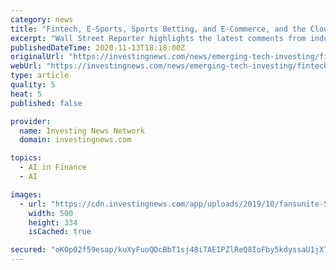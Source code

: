 ```yaml
---
category: news
title: "Fintech, E-Sports, Sports Betting, and E-Commerce, and the Cloud: Global Leaders of Alibaba, Peak Fintech,..."
excerpt: "Wall Street Reporter highlights the latest comments from industry thought leaders: DraftKings Inc. (NASDAQ: DKNG), CEO Jason Robins: “Huge Pent-up Demand for Sports Betting” “…As sports have started to return,"
publishedDateTime: 2020-11-13T18:18:00Z
originalUrl: "https://investingnews.com/news/emerging-tech-investing/fintech-e-sports-sports-betting-and-e-commerce-and-the-cloud:-global-leaders-of-alibaba-peak-fintech-fansunite-and-draftkings-driving-revenue-growth-as-digital-transformation-accelerates/"
webUrl: "https://investingnews.com/news/emerging-tech-investing/fintech-e-sports-sports-betting-and-e-commerce-and-the-cloud:-global-leaders-of-alibaba-peak-fintech-fansunite-and-draftkings-driving-revenue-growth-as-digital-transformation-accelerates/"
type: article
quality: 5
heat: 5
published: false

provider:
  name: Investing News Network
  domain: investingnews.com

topics:
  - AI in Finance
  - AI

images:
  - url: "https://cdn.investingnews.com/app/uploads/2019/10/fansunite-500px-logo.jpg"
    width: 500
    height: 334
    isCached: true

secured: "oKOp02f59esap/kuXyFuoQDcBbT1sj48i7AEIPZlReQ8IoFby5kdyssaU1jX7XBQpwzJAYnpWTEHYbaqdJcSnrYTp6EBbmzxjsBf9kJa7X2FOUnsQvFOkey/mWi8Vg5a+JH6HXBMyziBQyEWRq6OpExT+037PuNC15owC+67Y05aVsC19BtHiggHy999TKdL/Y+hwIqVcBkgcp7Yn1MpZcFmETIKB9Qq7tkZXBdo4oRBC0MAKyGes9I/pBkJfn8kZOsFsFp/2qOayErWtYvTCnsXbpx5Q5T9LVrYp3yB0YClNQBf42gkkijhLQ/gH59plHQxc2w/ai4BSENSGaJfSiKbqfdR3m6LOJEoFuLUvmk=;or2aHyY32YXqzS3KYhITtw=="
---
```


